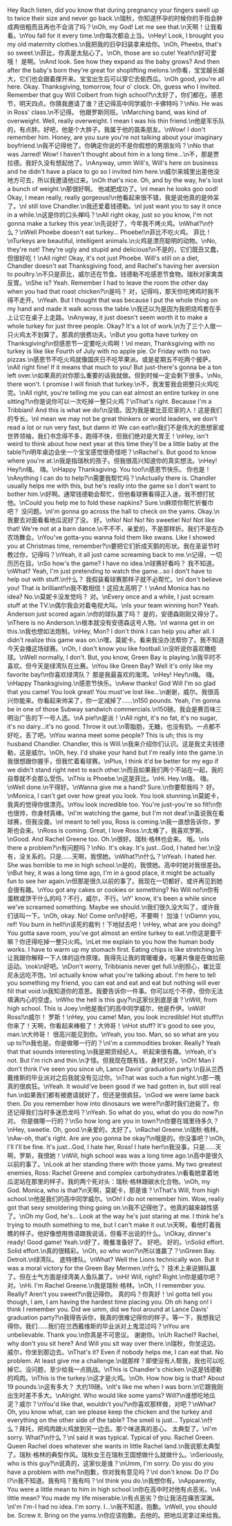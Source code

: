 Hey Rach listen, did you know that during pregnancy your fingers swell up to twice their size and never go back.\n瑞秋，你知道怀孕的时候你的手指会肿成两倍粗而且再也不会消了吗？\nOh, my God! Let me see that.\n天啊！让我看看。\nYou fall for it every time.\n你每次都会上当。\nHey! Look, I brought you my old maternity clothes.\n我把我的旧孕妇装拿来给你。\nOh, Pheebs, that's so sweet.\n菲比，你真是太贴心了。\nOh, those are so cute! Yeah!\n好可爱哦！ 是啊。\nAnd look. See how they expand as the baby grows? And then after the baby's born they're great for shoplifting melons.\n你看，宝宝越长越大，它们也会跟着撑开来。宝宝出生后可以穿它去偷西瓜。\nOh good, you're all here. Okay. Thanksgiving, tomorrow, four o' clock. Oh, guess who I invited. Remember that guy Will Colbert from high school?\n太好了，你们都在。感恩节，明天四点。你猜我邀请了谁？还记得高中同学威尔·卡佛特吗？\nNo. He was in Ross' class.\n不记得。 他跟罗斯同班。\nMarching band, was kind of overweight. Well, really overweight. I mean I was his thin friend.\n他是军乐队的，有点胖。好吧，他是个大胖子。我属于他的苗条朋友。\nWow! I don't remember him. Honey, are you sure you're not talking about your imaginary boyfriend.\n我不记得他了。你确定你说的不是你假想的男朋友吗？\nNo that was Jarred! Wow! I haven't thought about him in a long time…\n不，那是贾拉德。我好久没有想起他了。\nAnyway, umm Will's, Will's here on business and he didn't have a place to go so I invited him here.\n威尔来城里出差他没地方可去，所以我邀请他过来。\nOh that's nice. Oh, and by the way, he's lost a bunch of weight.\n那很好啊。 他减肥成功了。\nI mean he looks goo ood! Okay, I mean really, really gorgeous!\n他看起来很不错，我是说他真的是帅呆了。\nI still love Chandler.\n我还爱着钱德勒。\nI just want you to say it once in a while.\n这是你的口头禅吗？\nAll right okay, just so you know, I'm not gonna make a turkey this year.\n先说好了，今年我不烤火鸡。\nWhat?\n什么？\nWell Phoebe doesn't eat turkey… Phoebe!\n菲比不吃火鸡。 菲比！\nTurkeys are beautiful, intelligent animals.\n火鸡是漂亮聪明的动物。\nNo, they're not! They're ugly and stupid and delicious!\n不是的，它们既丑又蠢，但很好吃！\nAll right! Okay, it's not just Phoebe. Will's still on a diet, Chandler doesn't eat Thanksgiving food, and Rachel's having her aversion to poultry.\n不只是菲比，威尔还在节食。钱德勒不吃感恩节食物。瑞秋对家禽类反胃。\nShe is? Yeah. Remember I had to leave the room the other day when you had that roast chicken?\n是吗？ 对，记得吗，那天你吃烤鸡时我不得不走开。\nYeah. But I thought that was because I put the whole thing on my hand and made it walk across the table.\n我还以为是因为我把烧鸡套在手上让它在桌子上走路。\nAnyway, it just doesn't seem worth it to make a whole turkey for just three people. Okay? It's a lot of work.\n为了三个人做一只火鸡太不划算了。那真的很费功夫。\nBut you gotta have turkey on Thanksgiving!\n但感恩节一定要吃火鸡啊！\nI mean, Thanksgiving with no turkey is like like Fourth of July with no apple pie. Or Friday with no two pizzas.\n感恩节不吃火鸡就像国庆日不吃苹果派。或是星期五不吃两个披萨。\nAll right fine! If it means that much to you! But just-there's gonna be a ton left over.\n如果真的对你那么重要的话我就做。但到时候一定会剩下很多。\nNo, there won't. I promise I will finish that turkey.\n不，我发誓我会把整只火鸡吃完。\nAll right, you're telling me you can eat almost an entire turkey in one sitting?\n你是说你可以一次吃掉一整只火鸡？\nThat's right. Because I'm a Tribbiani! And this is what we do!\n没错。因为我是崔比亚尼家的人！这是我们的专长。\nI mean we may not be great thinkers or world leaders, we don't read a lot or run very fast, but damn it! We can eat!\n我们不是伟大的思想家或世界领袖，我们书念得不多，跑得不快，但我们绝对是大胃王！\nHey, isn't weird to think about how next year at this time they'll be a little baby at the table?\n明年桌边会坐一个宝宝感觉很奇怪吧？\nRachel's. But good to know where you're at.\n我是指瑞秋的孩子。但我很高兴知道你的真实想法。\nHey! Hey!\n嗨。 嗨。\nHappy Thanksgiving. You too!\n感恩节快乐。 你也是！\nAnything I can do to help?\n需要我帮忙吗？\nActually there is. Chandler usually helps me with this, but he's really into the game so I don't want to bother him.\n好啊。通常钱德勒会帮忙，但他看球赛看得正入迷，我不想打扰他。\nCould you help me to fold these napkins? Sure.\n麻烦你帮忙折餐巾吧？ 没问题。\nI'm gonna go across the hall to check on the yams. Okay.\n我要去对面看看地瓜泥好了没。 好。\nNo! No! No! No sweetie! No! Not like that! We're not at a barn dance.\n不不不，亲爱的，不是那样折。我们不是在办农场舞会。\nYou've gotta-you wanna fold them like swans. Like I showed you at Christmas time, remember?\n要把它们折成天鹅的形状。我在圣诞节时教过你，记得吗？\nYeah, it all just came screaming back to me.\n记得，一切历历在目。\nSo how's the game? I have no idea.\n球赛好看吗？ 我不知道。\nWhat? Yeah, I'm just pretending to watch the game...so I don't have to help out with stuff.\n什么？ 我假装看球赛那样子就不必帮忙。\nI don't believe you! That is brilliant!\n我不敢相信！这招太高明了！\nAnd Monica has no idea? No.\n莫妮卡没发觉吗？ 对。\nEvery once and a while, I just scream stuff at the TV.\n偶尔我会对着电视大叫。\nIs your team winning hon? Yeah. Anderson just scored again.\n你的球队赢了吗？ 是的，安德森刚刚又得分了。\nThere is no Anderson.\n根本就没有安德森这号人物。\nI wanna get in on this.\n我也想如法炮制。\nHey, Mon? I don't think I can help you after all. I didn't realize this game was on.\n嘿，莫妮卡。看来我没办法帮你了。我不知道今天会播这场球赛。\nOh, I don't know you like football.\n没听说你喜欢橄榄球。\nWell normally, I don't. But, you know, Green Bay is playing.\n我平时不喜欢。但今天是绿湾队在比赛。\nYou like Green Bay? Well it's only like my favorite bay!\n你喜欢绿湾队？ 那是我最喜欢的海湾。\nHey! Hey!\n嗨。 嗨。\nHappy Thanksgiving.\n感恩节快乐。\nAww thanks! God Will I'm so glad that you came! You look great! You must've lost like…\n谢谢，威尔。我很高兴你能来。你看起来帅呆了，你一定减掉了……\n150 pounds. Yeah, I'm gonna be in one of those Subway sandwich commercials.\n150磅。我会是赛百味三明治广告的下一号人选。\nA pie!\n是派！\nAll right, it's no fat, it's no sugar, it's no dairy…it's no good. Throw it out.\n零脂肪，无糖，也没有奶。一点都不好吃，丢了吧。\nYou wanna meet some people? This is uh; this is my husband Chandler. Chandler, this is Will.\n我来介绍你们认识。这是我丈夫钱德勒，这是威尔。\nOh, hey. I'd shake your hand but I'm really into the game.\n我很想跟你握手，但我忙着看球赛。\nPlus, I think it'd be better for my ego if we didn't stand right next to each other.\n而且如果我们两个不站在一起，我的自尊就不会那么受伤。\nThis is Phoebe.\n这是菲比。\nHi. Hey.\n嗨。 嗨。\nWell done.\n干得好。\nWanna give me a hand? Sure.\n你要帮我吗？ 好。\nMonica, I can't get over how great you look. You look stunning.\n莫妮卡，我真的觉得你很漂亮。\nYou look incredible too. You're just-you're so fit!\n你也很帅，你身材真棒。\nI'm watching the game, but I'm not deaf.\n虽说我在看球赛，但我没聋。\nI meant to tell you, Ross is coming.\n我一直想告诉你，罗斯也会来。\nRoss is coming. Great, I love Ross.\n太棒了，我喜欢罗斯。\nGood. And Rachel Greene too. Oh.\n很好。瑞秋·格林也会来。 哦。\nIs there a problem?\n有问题吗？\nNo. It's okay. It's just...God, I hated her.\n没有，没关系的。只是……天啊，我恨她。\nWhat?\n什么？\nYeah. I hated her. She was horrible to me in high school.\n是的，我恨她。高中时她对我很差劲。\nBut hey, it was a long time ago, I'm in a good place, it might be actually fun to see her again.\n但那是很久以前的事了。我现在一切都好，或许再见到她会很有趣。\nYou got any cakes or cookies or something? No Will no!\n你有蛋糕或饼干什么的吗？不行，威尔，不行。\nY' know, it's been a while since we've screamed something. Maybe we should.\n我们很久没大叫了，或许我们该叫一下。\nOh, okay. No! Come on!\n好吧，不要啊！ 加油！\nDamn you, ref! You burn in hell!\n该死的裁判！下地狱去吧！\nHey, what are you doing? You gotta save room, you've got almost an entire turkey to eat.\n你这是要干嘛？你还得吃掉一整只火鸡。\nLet me explain to you how the human body works. I have to warm up my stomach first. Eating chips is like stretching.\n让我跟你解释一下人体的运作原理。我得先让我的胃暖暖身。吃薯片像是在做拉筋运动。\nok\n好吧。\nDon't worry, Tribbianis never get full.\n别担心，崔比亚尼永远吃不饱。\nI actually know what you're talking about. I'm here to tell you something my friend, you can eat and eat and eat but nothing will ever fill that void.\n我知道你的意思。我要告诉你一件事。你可以吃个不停，但你无法填满内心的空虚。\nWho the hell is this guy?\n这家伙到底是谁？\nWill, from high school. This is Joey.\n他是我们的高中同学威尔，他是乔伊。\nWill! Ross!\n威尔！ 罗斯！\nHey, you came! Man, you look incredible! Hot stuff!\n你来了！天啊，你看起来棒极了！大帅哥！\nHot stuff? It's good to see you, man.\n大帅哥！ 很高兴能见到你。\nYeah, you too. Man, so so what are you up to?\n我也是。你是做哪一行的？\nI'm a commodities broker. Really? Yeah that that sounds interesting.\n我是期货经纪人。 听起来很有趣。\nYeah, it's not. But I'm rich and thin.\n才怪。但我现在既有钱，身材又好。\nOh! Man I don't think I've seen you since uh, Lance Davis' graduation party.\n自从兰西戴维斯的毕业派对之后我就没有见过你。\nThat was such a fun night.\n那一晚真的很疯狂。\nYeah. It would've been good if we had gotten in, but still real fun.\n如果我们都有被邀请就好了，但还是很疯狂。\nGod we were lame back then. Do you remember how into dinosaurs we were?\n那时我们逊毙了。你还记得我们当时多迷恐龙吗？\nYeah. So what do you, what do you do now?\n对。 你是做哪一行的？\nSo how long are you in town?\n你要在城里待多久？\nHey, sweetie. Oh, good.\n亲爱的，太好了。\nRachel Greene.\n瑞秋·格林。\nAw-oh, that's right. Are are you gonna be okay?\n哦是的。你没事吧？\nOh, I'll I'll be fine. It's just...God, I hate her, Ross! I hate her!\n我没事，只是……天啊，罗斯，我恨她！\nWill, high school was was a long time ago.\n高中是很久以前的事了。\nLook at her standing there with those yams. My two greatest enemies, Ross: Rachel Greene and complex carbohydrates.\n看看她拿着地瓜泥站在那里的样子。我的两个死对头：瑞秋·格林跟碳水化合物。\nOh, my God. Monica, who is that?\n天啊，莫妮卡，那是谁？\nThat's Will, from high school.\n他是我们的高中同学威尔。\nOh! I do not remember him. Wow, really got that sexy smoldering thing going on.\n我不记得他了。他真的越来越性感了。\nOh my God, he's… Look at the way he's just staring at me. I think he's trying to mouth something to me, but I can't make it out.\n天啊，看他盯着我瞧的样子。他好像想用唇语跟我说话，但看不出说的什么。\nOkay, dinner's ready! Good game! Yeah.\n好了，晚餐准备好了。 好吧。 好的。\nSolid effort. Solid effort.\n真的很精彩。\nOh, so who won?\n所以谁赢了？\nGreen Bay. Detroit.\n绿湾队。 底特律队。\nWhat? Well the Lions technically won. But it was a moral victory for the Green Bay Mermen.\n什么？ 技术上来说狮队赢了。但在士气方面是绿湾美人鱼队赢了。\nHi! Will, right? Right.\n你是威尔吧？ 对。\nHi. I'm Rachel Greene.\n我是瑞秋·格林。\nOh, I I remember you. Really? Aren't you sweet?\n我记得你。 真的吗？你真好！\nI gotta tell you though, I am, I am having the hardest time placing you. Oh oh hang on! I think I remember you. Did we umm, did we fool around at Lance Davis' graduation party?\n我得告诉你，我真的很难记得你的样子。等一下，我想我记得你。我们……我们在兰西戴维斯的毕业派对上鬼混过吗？\nYou are unbelievable. Thank you.\n你真是不可思议。 谢谢你。\nUh Rachel? Rachel, why don't you sit here? And Will you sit way over there.\n瑞秋，你坐这边。威尔，你坐到那边去。\nThat's it? Even if nobody helps me, I can eat that. No problem. At least give me a challenge.\n就那样？即使没有人帮我，我也可以吃掉它。没问题，至少给我一点挑战。\nThis is Chandler's chicken.\n这是钱德勒的鸡肉。\nThis is the turkey.\n这才是火鸡。\nOh. How how big is that? About 19 pounds.\n这有多大？ 大约19磅。\nIt's like me when I was born.\n它跟我刚出生时差不多大。\nAlright. Who would like some yams? Will?\n谁想吃地瓜泥？威尔？\nYou'd like that, wouldn't you?\n你喜欢那样做，对吧？\nWhat? Oh, you know what, can we please keep the chicken and the turkey and everything on the other side of the table? The smell is just... Typical.\n什么？拜托，把鸡肉跟火鸡放到另一边去。那个味道真的恶心。 太典型了。\nI'm sorry. What?\n什么？\nI said it was typical. Typical of you. Rachel Green. Queen Rachel does whatever she wants in little Rachel land.\n我说那太典型了。瑞秋·格林的典型作风。瑞秋女王在瑞秋王国想做什么就做什么。\nSeriously, who is this guy?\n说真的，这家伙是谁？\nUmm, I'm sorry. Do you do you have a problem with me?\n抱歉，你对我有意见吗？\nI don't know. Do I? Do I?\n我不知道。我有吗？我有吗？\nI think you do.\n我想你有。\nApparently, You were a little mean to him in high school.\n你在高中时对他有点恶劣。\nA little mean? You made my life miserable.\n有点恶劣？你让我活在痛苦深渊。\nI'm I'm-I had no idea. I'm sorry. I…\n我不知道，抱歉。\nWell, you should be. Screw it. Bring on the yams.\n你应该抱歉。去他的。把地瓜泥拿过来给我。
        